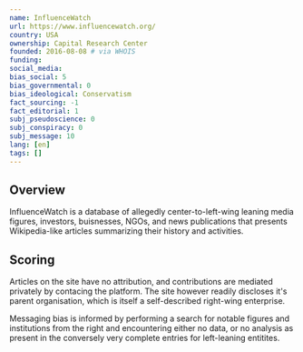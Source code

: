 ```yaml
---
name: InfluenceWatch
url: https://www.influencewatch.org/
country: USA
ownership: Capital Research Center
founded: 2016-08-08 # via WHOIS
funding:
social_media:
bias_social: 5
bias_governmental: 0
bias_ideological: Conservatism
fact_sourcing: -1
fact_editorial: 1
subj_pseudoscience: 0
subj_conspiracy: 0
subj_message: 10
lang: [en]
tags: []
---
```


## Overview
InfluenceWatch is a database of allegedly center-to-left-wing leaning media figures, investors, buisnesses, NGOs, and news publications that presents Wikipedia-like articles summarizing their history and activities.

## Scoring
Articles on the site have no attribution, and contributions are mediated privately by contacing the platform. The site however readily discloses it's parent organisation, which is itself a self-described right-wing enterprise.

Messaging bias is informed by performing a search for notable figures and institutions from the right and encountering either no data, or no analysis as present in the conversely very complete entries for left-leaning entitites.
